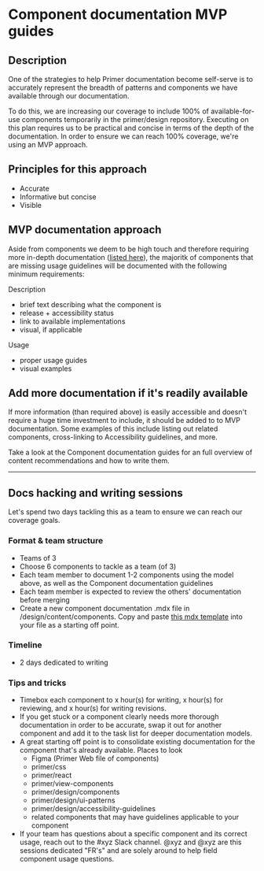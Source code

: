 # Component documentation MVP guides

## Description
One of the strategies to help Primer documentation become self-serve is to accurately represent the breadth of patterns and components we have available through our documentation. 

To do this, we are increasing our coverage to include 100% of available-for-use components temporarily in the primer/design repository. Executing on this plan requires us to be practical and concise in terms of the depth of the documentation. In order to ensure we can reach 100% coverage, we're using an MVP approach. 

## Principles for this approach 
- Accurate
- Informative but concise
- Visible

## MVP documentation approach
Aside from components we deem to be high touch and therefore requiring more in-depth documentation ([listed here](#)), the majoritk of components that are missing usage guidelines will be documented with the following minimum requirements:

Description
- brief text describing what the component is
- release + accessibility status
- link to available implementations
- visual, if applicable 

Usage
- proper usage guides
- visual examples

## Add more documentation if it's readily available
If more information (than required above) is easily accessible and doesn't require a huge time investment to include, it should be added to to MVP documentation. Some examples of this include listing out related components, cross-linking to Accessibility guidelines, and more. 

Take a look at the Component documentation guides for an full overview of content recommendations and how to write them. 

---- 

## Docs hacking and writing sessions
Let's spend two days tackling this as a team to ensure we can reach our coverage goals. 

### Format & team structure
- Teams of 3
- Choose 6 components to tackle as a team (of 3)
- Each team member to document 1-2 components using the model above, as well as the Component documentation guidelines
- Each team member is expected to review the others' documentation before merging
- Create a new component documentation .mdx file in /design/content/components. Copy and paste [this mdx template](#) into your file as a starting off point.

### Timeline
- 2 days dedicated to writing

### Tips and tricks
- Timebox each component to x hour(s) for writing, x hour(s) for reviewing, and x hour(s) for writing revisions.
- If you get stuck or a component clearly needs more thorough documentation in order to be accurate, swap it out for another component and add it to the task list for deeper documentation models. 
- A great starting off point is to consolidate existing documentation for the component that's already available. Places to look
  - Figma (Primer Web file of components)
  - primer/css
  - primer/react
  - primer/view-components
  - primer/design/components
  - primer/design/ui-patterns
  - primer/design/accessibility-guidelines
  - related components that may have guidelines applicable to your component 
- If your team has questions about a specific component and its correct usage, reach out to the #xyz Slack channel. @xyz and @xyz are this sessions dedicated "FR's" and are solely around to help field component usage questions. 







